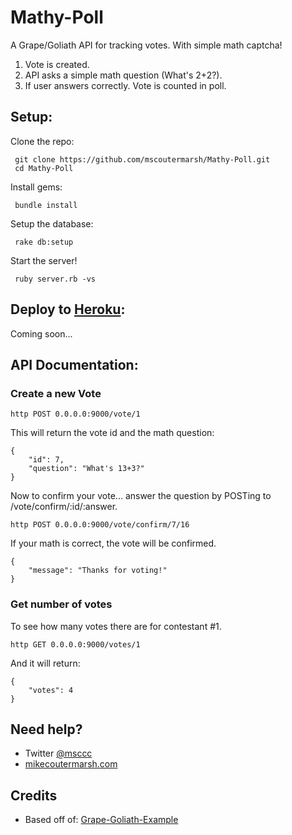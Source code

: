 Mathy-Poll
===========================
A Grape/Goliath API for tracking votes. With simple math captcha! 
  

1. Vote is created.
2. API asks a simple math question (What's 2+2?).
3. If user answers correctly. Vote is counted in poll.



Setup:
------
Clone the repo:

     git clone https://github.com/mscoutermarsh/Mathy-Poll.git
     cd Mathy-Poll

Install gems:

     bundle install

Setup the database:

     rake db:setup

Start the server!

     ruby server.rb -vs

Deploy to [Heroku](http://heroku.com):
------
Coming soon...

API Documentation:
------

### Create a new Vote

    http POST 0.0.0.0:9000/vote/1

This will return the vote id and the math question:

    {
        "id": 7, 
        "question": "What's 13+3?"
    }

Now to confirm your vote... answer the question by POSTing to /vote/confirm/:id/:answer.

    http POST 0.0.0.0:9000/vote/confirm/7/16

If your math is correct, the vote will be confirmed.

    {
        "message": "Thanks for voting!"
    }

### Get number of votes
To see how many votes there are for contestant #1.

    http GET 0.0.0.0:9000/votes/1

And it will return:

    {
        "votes": 4
    }


Need help?
---------
+ Twitter [@msccc](http://twitter.com/mscccc "@mscccc") 
+ [mikecoutermarsh.com](http://mikecoutermarsh.com/ "mikecoutermarsh") 

Credits
-------
+ Based off of: [Grape-Goliath-Example](https://github.com/djones/grape-goliath-example)